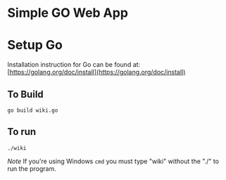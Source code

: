 # Simple GO Web App

# Setup Go
Installation instruction for Go can be found at: [https://golang.org/doc/install](https://golang.org/doc/install)

## To Build
`go build wiki.go`

## To run
`./wiki`

*Note* If you're using Windows `cmd` you must type "wiki" without the "./" to run the program.